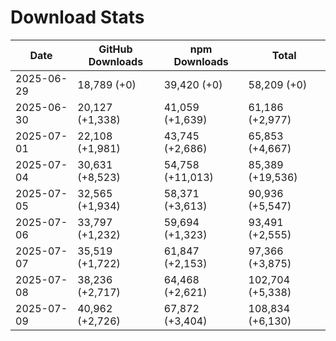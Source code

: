 # Download Stats

| Date       | GitHub Downloads | npm Downloads    | Total            |
| ---------- | ---------------- | ---------------- | ---------------- |
| 2025-06-29 | 18,789 (+0)      | 39,420 (+0)      | 58,209 (+0)      |
| 2025-06-30 | 20,127 (+1,338)  | 41,059 (+1,639)  | 61,186 (+2,977)  |
| 2025-07-01 | 22,108 (+1,981)  | 43,745 (+2,686)  | 65,853 (+4,667)  |
| 2025-07-04 | 30,631 (+8,523)  | 54,758 (+11,013) | 85,389 (+19,536) |
| 2025-07-05 | 32,565 (+1,934)  | 58,371 (+3,613)  | 90,936 (+5,547)  |
| 2025-07-06 | 33,797 (+1,232)  | 59,694 (+1,323)  | 93,491 (+2,555)  |
| 2025-07-07 | 35,519 (+1,722)  | 61,847 (+2,153)  | 97,366 (+3,875)  |
| 2025-07-08 | 38,236 (+2,717)  | 64,468 (+2,621)  | 102,704 (+5,338) |
| 2025-07-09 | 40,962 (+2,726)  | 67,872 (+3,404)  | 108,834 (+6,130) |
